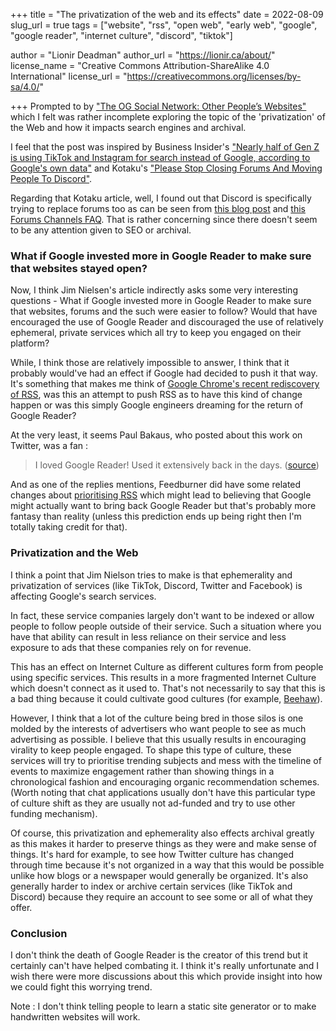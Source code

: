 +++
title = "The privatization of the web and its effects"
date = 2022-08-09
slug_url = true
tags = ["website", "rss", "open web", "early web", "google", "google reader", "internet culture", "discord", "tiktok"]

author = "Lionir Deadman"
author_url = "https://lionir.ca/about/"
license_name = "Creative Commons Attribution-ShareAlike 4.0 International"
license_url = "https://creativecommons.org/licenses/by-sa/4.0/"

+++
Prompted to by ["The OG Social Network: Other People’s Websites"](https://blog.jim-nielsen.com/2022/other-peoples-websites/) which I felt was rather incomplete exploring the topic of the 'privatization' of the Web and how it impacts search engines and archival.
<!--more-->
I feel that the post was inspired by Business Insider's ["Nearly half of Gen Z is using TikTok and Instagram for search instead of Google, according to Google's own data"](https://www.businessinsider.com/nearly-half-genz-use-tiktok-instagram-over-google-search-2022-7) and Kotaku's ["Please Stop Closing Forums And Moving People To Discord"](https://kotaku.com/please-stop-closing-forums-and-moving-people-to-discord-1847684851).

Regarding that Kotaku article, well, I found out that Discord is specifically trying to replace forums too as can be seen from [this blog post](https://discord.com/blog/a-note-on-upcoming-community-experiments) and [this Forums Channels FAQ](https://support.discord.com/hc/en-us/articles/6208479917079-Forum-Channels-FAQ). That is rather concerning since there doesn't seem to be any attention given to SEO or archival.

### What if Google invested more in Google Reader to make sure that websites stayed open?

Now, I think Jim Nielsen's article indirectly asks some very interesting questions - What if Google invested more in Google Reader to make sure that websites, forums and the such were easier to follow? Would that have encouraged the use of Google Reader and discouraged the use of relatively ephemeral, private services which all try to keep you engaged on their platform?

While, I think those are relatively impossible to answer, I think that it probably would've had an effect if Google had decided to push it that way. It's something that makes me think of [Google Chrome's recent rediscovery of RSS](https://blog.chromium.org/2021/05/an-experiment-in-helping-users-and-web.html), was this an attempt to push RSS as to have this kind of change happen or was this simply Google engineers dreaming for the return of Google Reader? 

At the very least, it seems Paul Bakaus, who posted about this work on Twitter, was a fan : 

> I loved Google Reader! Used it extensively back in the days. ([source](https://twitter.com/MortenLinderud/status/1415796624803176455))

And as one of the replies mentions, Feedburner did have some related changes about [prioritising RSS](https://support.google.com/feedburner/answer/10483501) which might lead to believing that Google might actually want to bring back Google Reader but that's probably more fantasy than reality (unless this prediction ends up being right then I'm totally taking credit for that).

### Privatization and the Web

I think a point that Jim Nielson tries to make is that ephemerality and privatization of services (like TikTok, Discord, Twitter and Facebook) is affecting Google's search services. 

In fact, these service companies largely don't want to be indexed or allow people to follow people outside of their service. Such a situation where you have that ability can result in less reliance on their service and less exposure to ads that these companies rely on for revenue.

This has an effect on Internet Culture as different cultures form from people using specific services. This results in a more fragmented Internet Culture which doesn't connect as it used to. That's not necessarily to say that this is a bad thing because it could cultivate good cultures (for example, [Beehaw](https://beehaw.org)). 

However, I think that a lot of the culture being bred in those silos is one molded by the interests of advertisers who want people to see as much advertising as possible. I believe that this usually results in encouraging virality to keep people engaged. To shape this type of culture, these services will try to prioritise trending subjects and mess with the timeline of events to maximize engagement rather than showing things in a chronological fashion and encouraging organic recommendation schemes. (Worth noting that chat applications usually don't have this particular type of culture shift as they are usually not ad-funded and try to use other funding mechanism).

Of course, this privatization and ephemerality also effects archival greatly as this makes it harder to preserve things as they were and make sense of things. It's hard for example, to see how Twitter culture has changed through time because it's not organized in a way that this would be possible unlike how blogs or a newspaper would generally be organized. It's also generally harder to index or archive certain services (like TikTok and Discord) because they require an account to see some or all of what they offer.

### Conclusion

I don't think the death of Google Reader is the creator of this trend but it certainly can't have helped combating it. I think it's really unfortunate and I wish there were more discussions about this which provide insight into how we could fight this worrying trend.

Note : I don't think telling people to learn a static site generator or to make handwritten websites will work.
